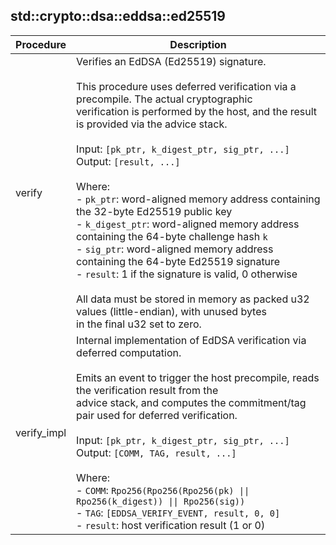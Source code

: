 
## std::crypto::dsa::eddsa::ed25519
| Procedure | Description |
| ----------- | ------------- |
| verify | Verifies an EdDSA (Ed25519) signature.<br /><br />This procedure uses deferred verification via a precompile. The actual cryptographic<br />verification is performed by the host, and the result is provided via the advice stack.<br /><br />Input:  `[pk_ptr, k_digest_ptr, sig_ptr, ...]`<br />Output: `[result, ...]`<br /><br />Where:<br />- `pk_ptr`:  word-aligned memory address containing the 32-byte Ed25519 public key<br />- `k_digest_ptr`: word-aligned memory address containing the 64-byte challenge hash `k`<br />- `sig_ptr`: word-aligned memory address containing the 64-byte Ed25519 signature<br />- `result`:  1 if the signature is valid, 0 otherwise<br /><br />All data must be stored in memory as packed u32 values (little-endian), with unused bytes<br />in the final u32 set to zero.<br /> |
| verify_impl | Internal implementation of EdDSA verification via deferred computation.<br /><br />Emits an event to trigger the host precompile, reads the verification result from the<br />advice stack, and computes the commitment/tag pair used for deferred verification.<br /><br />Input:  `[pk_ptr, k_digest_ptr, sig_ptr, ...]`<br />Output: `[COMM, TAG, result, ...]`<br /><br />Where:<br />- `COMM`: `Rpo256(Rpo256(Rpo256(pk) \|\| Rpo256(k_digest)) \|\| Rpo256(sig))`<br />- `TAG`:  `[EDDSA_VERIFY_EVENT, result, 0, 0]`<br />- `result`: host verification result (1 or 0)<br /> |
